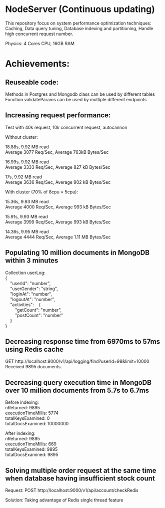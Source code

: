 # NodeServer (Continuous updating)  
 This repository focus on system performance optimization techniques: Caching, Data query tuning, Database indexing and partitioning,   Handle high concurrent request number.  
  
Physics: 4 Cores CPU, 16GB RAM  
  
# Achievements:  
  
## Reuseable code:  
Methods in Postgres and Mongodb class can be used by different tables  
Function validateParams can be used by multiple different endpoints  
  
## Increasing request performance:  
Test with 40k request, 10k concurrent request, autocannon  
  
Without cluster:  
  
18.88s, 9.92 MB read  
Average 3077 Req/Sec, Average 763kB Bytes/Sec   

16.99s, 9.92 MB read  
Average 3333 Req/Sec, Average 827 kB Bytes/Sec  

17s, 9.92 MB read  
Average 3636 Req/Sec, Average 902 kB Bytes/Sec  

With cluster (70% of 8cpu = 5cpu):  

15.36s, 9.93 MB read  
Average 4000 Req/Sec, Average 993 kB Bytes/Sec  

15.91s, 9.93 MB read  
Average 3999 Req/Sec, Average 993 kB Bytes/Sec  

14.36s, 9.95 MB read  
Average 4444 Req/Sec, Average 1.11 MB Bytes/Sec  

## Populating 10 million documents in MongoDB within 3 minutes  
Collection userLog:   
{  
&nbsp;&nbsp;&nbsp;&nbsp;"userId": "number",  
&nbsp;&nbsp;&nbsp;&nbsp;"userGender": "string",  
&nbsp;&nbsp;&nbsp;&nbsp;"loginAt": "number",  
&nbsp;&nbsp;&nbsp;&nbsp;"logoutAt": "number",  
&nbsp;&nbsp;&nbsp;&nbsp;"activities":&nbsp;&nbsp;&nbsp;&nbsp;{  
&nbsp;&nbsp;&nbsp;&nbsp;&nbsp;&nbsp;&nbsp;&nbsp;"getCount": "number",  
&nbsp;&nbsp;&nbsp;&nbsp;&nbsp;&nbsp;&nbsp;&nbsp;"postCount": "number"  
&nbsp;&nbsp;&nbsp;&nbsp;}  
}  
  
## Decreasing response time from 6970ms to 57ms using Redis cache  
GET http://localhost:9000/v1/api/logging/find?userId=98&limit=10000  
Received 9895 documents.  
  
## Decreasing query execution time in MongoDB over 10 million documents from 5.7s to 6.7ms  
  
Before indexing:  
nReturned: 9895  
executionTimeMillis: 5774  
totalKeysExamined: 0  
totalDocsExamined: 10000000  
  
After indexing:  
nReturned: 9895  
executionTimeMillis: 669  
totalKeysExamined: 9895  
totalDocsExamined: 9895  
  
## Solving multiple order request at the same time when database having insufficient stock count  
  
Request: POST http://localhost:9000/v1/api/account/checkRedis  
  
Solution: Taking advantage of Redis single thread feature
  

